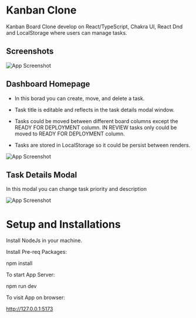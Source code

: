 
# Kanban Clone

Kanban Board Clone develop on React/TypeScript, Chakra UI, React Dnd and LocalStorage where users can manage tasks.

## Screenshots

![App Screenshot](https://i.ibb.co/2ZB4FGV/image.png)


## Dashboard Homepage

- In this borad you can create, move, and delete a task.

- Task title is editable and reflects in the task details modal window.
- Tasks could be moved between different board columns except the READY FOR DEPLOYMENT column. IN REVIEW tasks only could be moved to READY FOR DEPLOYMENT column.
- Tasks are stored in LocalStorage so it could be persist between renders.



![App Screenshot](https://i.ibb.co/MV6P0BZ/image.png)


## Task Details Modal

In this modal you can change task priority and description

![App Screenshot](https://i.ibb.co/9ytDNbn/image.png)
# Setup and Installations

Install NodeJs in your machine.

Install Pre-req Packages:

npm install

To start App Server:

npm run dev

To visit App on browser:

http://127.0.0.1:5173
